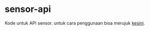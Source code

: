 # sensor-api
Kode untuk API sensor.
untuk cara penggunaan bisa merujuk [kesini](https://github.com/notnotnotm/sensor-api/wiki).
